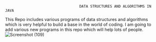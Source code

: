                                       DATA STRUCTURES AND ALGORITHMS IN JAVA
This Repo includes various programs of data structures and algorithms which is very helpful to build a base in the world of coding.
I am going to add various new programs in this repo which will help lots of people.
![Screenshot (109)](https://github.com/Swarnadeep-sahani/DATA-STRUCTURE/assets/108685284/b09f7dc1-7be8-494b-b9d7-1dc28aa55744)

